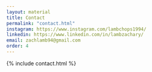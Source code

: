 ```yaml
---
layout: material
title: Contact
permalink: "contact.html"
instagram: https://www.instagram.com/lambchops1994/
linkedin: https://www.linkedin.com/in/lambzachary/
email: zachlamb94@gmail.com
order: 4
---
```

{% include contact.html %}
